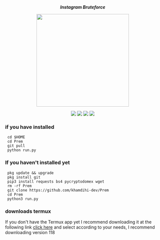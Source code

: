 <p align="center"><i><b>Instagram Bruteforce</i></b></p>
<p align="center"><img src="https://gifdb.com/images/high/glitching-hacker-hub-biwszmcveudzaori.gif" width="300"/></p>
<div align="center">
  <p>
    <img src="https://img.shields.io/badge/Author-KhamdihiDev-green?style=flat-square">
    <img src="https://img.shields.io/badge/Written%20In-Python-green?style=flat-square">
    <img src="https://img.shields.io/badge/Open%20Source-No-yellow?style=flat-square">
    <img src="https://img.shields.io/badge/Premium-Ya-green?style=flat-square">
  </p>
</div>

### if you have installed
   ```
    cd $HOME
    cd Prem
    git pull
    python run.py
  ```
    
### If you haven't installed yet
   ```
    pkg update && upgrade
    pkg install git
    pip3 install requests bs4 pycryptodomex wget
    rm -rf Prem
    git clone https://github.com/khamdihi-dev/Prem
    cd Prem
    python3 run.py
   ```

### downloads termux
<p>
  If you don't have the Termux app yet I recommend downloading it at the following link <a href="https://f-droid.org/packages/com.termux/">click here</a>
  and select according to your needs, I recommend downloading version 118
</p>

